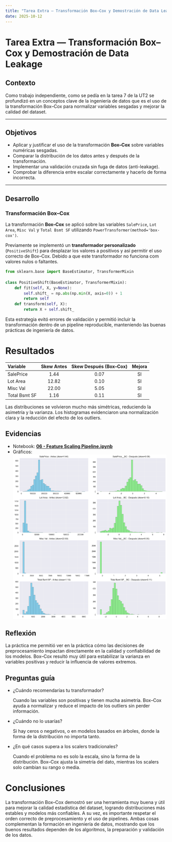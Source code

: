 ```yaml
---
title: "Tarea Extra — Transformación Box–Cox y Demostración de Data Leakage"
date: 2025-10-12
---
```


# Tarea Extra — Transformación Box–Cox y Demostración de Data Leakage

## Contexto
Como trabajo independiente, como se pedía en la tarea 7 de la UT2 se profundizó en un conceptos clave de la ingeniería de datos que es el uso de la transformación Box–Cox para normalizar variables sesgadas y mejorar la calidad del dataset.

---

## Objetivos

- Aplicar y justificar el uso de la transformación **Box–Cox** sobre variables numéricas sesgadas.  
- Comparar la distribución de los datos antes y después de la transformación.  
- Implementar una validación cruzada sin fuga de datos (anti-leakage).  
- Comprobar la diferencia entre escalar correctamente y hacerlo de forma incorrecta.  

---

## Desarrollo

### Transformación Box–Cox
La transformación **Box–Cox** se aplicó sobre las variables `SalePrice`, `Lot Area`, `Misc Val` y `Total Bsmt SF` utilizando `PowerTransformer(method='box-cox')`.  

Previamente se implementó un **transformador personalizado** (`PositiveShift`) para desplazar los valores a positivos y así permitir el uso correcto de Box–Cox. Debido a que este transformador no funciona com valores nulos o faltantes.

```python
from sklearn.base import BaseEstimator, TransformerMixin

class PositiveShift(BaseEstimator, TransformerMixin):
    def fit(self, X, y=None):
        self.shift_ = np.abs(np.min(X, axis=0)) + 1
        return self
    def transform(self, X):
        return X + self.shift_
```

Esta estrategia evitó errores de validación y permitió incluir la transformación dentro de un pipeline reproducible, manteniendo las buenas prácticas de ingeniería de datos.

# Resultados

| Variable      | Skew Antes | Skew Después (Box–Cox) | Mejora |
| :------------ | :--------: | :--------------------: | :----: |
| SalePrice     |    1.44    |          0.07          |    SI  |
| Lot Area      |    12.82   |          0.10          |    SI  |
| Misc Val      |    22.00   |          5.05          |    SI  |
| Total Bsmt SF |    1.16    |          0.11          |    SI  |

Las distribuciones se volvieron mucho más simétricas, reduciendo la asimetría y la varianza. Los histogramas evidenciaron una normalización clara y la reducción del efecto de los outliers.


## Evidencias
* Notebook: **[06 - Feature Scaling Pipeline.ipynb](cinco.ipynb)**  
* Gráficos: 
![distribución](results/entregaextracuatro.png) 


## Reflexión
La práctica me permitió ver en la práctica cómo las decisiones de preprocesamiento impactan directamente en la calidad y confiabilidad de los modelos.
Box–Cox resultó muy útil para estabilizar la varianza en variables positivas y reducir la influencia de valores extremos.

## Preguntas guía

* ¿Cuándo recomendarías tu transformador?

    Cuando las variables son positivas y tienen mucha asimetría. Box–Cox ayuda a normalizar y reduce el impacto de los outliers sin perder información.

* ¿Cuándo no lo usarías?

    Si hay ceros o negativos, o en modelos basados en árboles, donde la forma de la distribución no importa tanto.

* ¿En qué casos supera a los scalers tradicionales?
    
    Cuando el problema no es solo la escala, sino la forma de la distribución. Box–Cox ajusta la simetría del dato, mientras los scalers solo cambian su rango o media.

# Conclusiones

La transformación Box–Cox demostró ser una herramienta muy buena y útil para mejorar la calidad estadística del dataset, logrando distribuciones más estables y modelos más confiables.
A su vez, es importante respetar el orden correcto de preprocesamiento y el uso de pipelines. Ambas cosas complementan la formación en ingeniería de datos, mostrando que los buenos resultados dependen de los algoritmos, la preparación y validación de los datos.